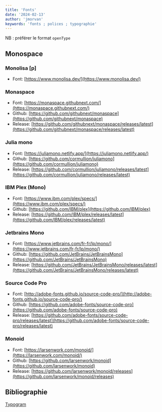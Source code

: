 ```yaml
---
title: 'Fonts'
date: '2024-02-13'
author: 'jmorvan'
keywords: 'fonts ; polices ; typographie'
---
```


NB : préférer le format `openType`

## Monospace
### Monolisa [p]
- Font: [https://www.monolisa.dev/](https://www.monolisa.dev/)

### Monaspace
- Font: [https://monaspace.githubnext.com/](https://monaspace.githubnext.com/)
- Github: [https://github.com/githubnext/monaspace](https://github.com/githubnext/monaspace)
- Release: [https://github.com/githubnext/monaspace/releases/latest](https://github.com/githubnext/monaspace/releases/latest)

### Julia mono
- Font: [https://juliamono.netlify.app/](https://juliamono.netlify.app/)
- Github: [https://github.com/cormullion/juliamono](https://github.com/cormullion/juliamono)
- Release: [https://github.com/cormullion/juliamono/releases/latest](https://github.com/cormullion/juliamono/releases/latest)

### IBM Plex (Mono)
- Font: [https://www.ibm.com/plex/specs/](https://www.ibm.com/plex/specs/)
- Github: [https://github.com/IBM/plex](https://github.com/IBM/plex)
- Release: [https://github.com/IBM/plex/releases/latest](https://github.com/IBM/plex/releases/latest)

### Jetbrains Mono
- Font: [https://www.jetbrains.com/fr-fr/lp/mono/](https://www.jetbrains.com/fr-fr/lp/mono/)
- Github: [https://github.com/JetBrains/JetBrainsMono](https://github.com/JetBrains/JetBrainsMono)
- Release: [https://github.com/JetBrains/JetBrainsMono/releases/latest](https://github.com/JetBrains/JetBrainsMono/releases/latest)

### Source Code Pro
- Font: [http://adobe-fonts.github.io/source-code-pro/](http://adobe-fonts.github.io/source-code-pro/)
- Github: [https://github.com/adobe-fonts/source-code-pro](https://github.com/adobe-fonts/source-code-pro)
- Release: [https://github.com/adobe-fonts/source-code-pro/releases/latest](https://github.com/adobe-fonts/source-code-pro/releases/latest)

### Monoid
- Font: [https://larsenwork.com/monoid/](https://larsenwork.com/monoid/)
- Github: [https://github.com/larsenwork/monoid](https://github.com/larsenwork/monoid)
- Release: [https://github.com/larsenwork/monoid/releases](https://github.com/larsenwork/monoid/releases)

## Bibliographie
[Typogram](https://typogram.co/font-discovery/)
